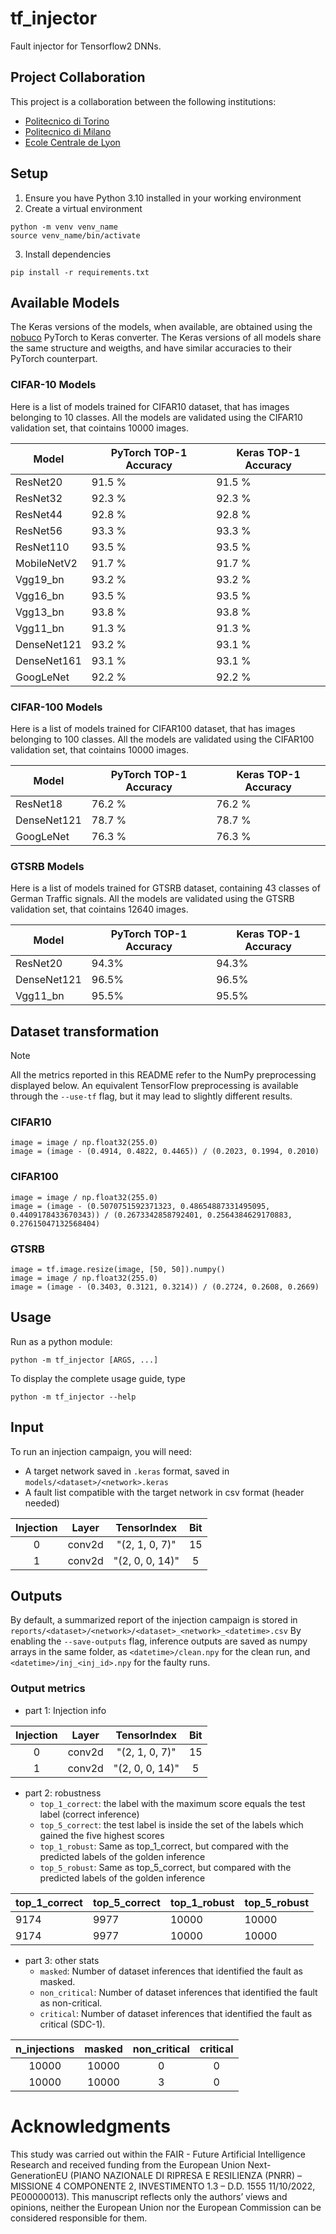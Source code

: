 # tf_injector
Fault injector for Tensorflow2 DNNs.

## Project Collaboration

This project is a collaboration between the following institutions:

- [Politecnico di Torino](https://www.polito.it/)
- [Politecnico di Milano](https://www.polimi.it/)
- [Ecole Centrale de Lyon](https://www.ec-lyon.fr/en)


## Setup
1. Ensure you have Python 3.10 installed in your working environment
2. Create a virtual environment
```
python -m venv venv_name
source venv_name/bin/activate
```
3. Install dependencies
```
pip install -r requirements.txt
```
## Available Models

The Keras versions of the models, when available, are obtained using the [nobuco](https://github.com/AlexanderLutsenko/nobuco) PyTorch to Keras converter.
The Keras versions of all models share the same structure and weigths, and have similar accuracies to their PyTorch counterpart.

### CIFAR-10 Models
Here is a list of models trained for CIFAR10 dataset, that has images belonging to 10 classes.
All the models are validated using the CIFAR10 validation set, that cointains 10000 images.

| Model        | PyTorch TOP-1 Accuracy  | Keras TOP-1 Accuracy |
| ------------ | ----------------------- | -------------------- |
| ResNet20     | 91.5 %                  | 91.5 %               |
| ResNet32     | 92.3 %                  | 92.3 %               |
| ResNet44     | 92.8 %                  | 92.8 %               |
| ResNet56     | 93.3 %                  | 93.3 %               |
| ResNet110    | 93.5 %                  | 93.5 %               |
| MobileNetV2  | 91.7 %                  | 91.7 %               |
| Vgg19_bn     | 93.2 %                  | 93.2 %               |
| Vgg16_bn     | 93.5 %                  | 93.5 %               |
| Vgg13_bn     | 93.8 %                  | 93.8 %               |
| Vgg11_bn     | 91.3 %                  | 91.3 %               |
| DenseNet121  | 93.2 %                  | 93.1 %               |
| DenseNet161  | 93.1 %                  | 93.1 %               |
| GoogLeNet    | 92.2 %                  | 92.2 %               |

### CIFAR-100 Models
Here is a list of models trained for CIFAR100 dataset, that has images belonging to 100 classes.
All the models are validated using the CIFAR100 validation set, that cointains 10000 images.

| Model        | PyTorch TOP-1 Accuracy  | Keras TOP-1 Accuracy |
| ------------ | ----------------------- |--------------------- |
| ResNet18     | 76.2 %                  | 76.2 %               |
| DenseNet121  | 78.7 %                  | 78.7 %               |
| GoogLeNet    | 76.3 %                  | 76.3 %               |

### GTSRB Models
Here is a list of models trained for GTSRB dataset, containing 43 classes of German Traffic signals.
All the models are validated using the GTSRB validation set, that cointains 12640 images.

| Model        | PyTorch TOP-1 Accuracy  | Keras TOP-1 Accuracy |
| ------------ | ----------------------- |--------------------- |
| ResNet20     | 94.3%                   | 94.3%                |
| DenseNet121  | 96.5%                   | 96.5%                |
| Vgg11_bn     | 95.5%                   | 95.5%                |

## Dataset transformation
> [!NOTE]
> All the metrics reported in this README refer to the NumPy preprocessing displayed below. An equivalent TensorFlow preprocessing is available through the `--use-tf` flag, but it may lead to slightly different results. 

### CIFAR10
```
image = image / np.float32(255.0)
image = (image - (0.4914, 0.4822, 0.4465)) / (0.2023, 0.1994, 0.2010)
```

### CIFAR100
```
image = image / np.float32(255.0)
image = (image - (0.5070751592371323, 0.48654887331495095, 0.4409178433670343)) / (0.2673342858792401, 0.2564384629170883, 0.27615047132568404)
```

### GTSRB
```
image = tf.image.resize(image, [50, 50]).numpy()
image = image / np.float32(255.0)
image = (image - (0.3403, 0.3121, 0.3214)) / (0.2724, 0.2608, 0.2669)
```
## Usage
Run as a python module:
```
python -m tf_injector [ARGS, ...]
```
To display the complete usage guide, type
```
python -m tf_injector --help
```
## Input
To run an injection campaign, you will need:
- A target network saved in `.keras` format, saved in `models/<dataset>/<network>.keras`
- A fault list compatible with the target network in csv format (header needed)

| Injection | Layer  |   TensorIndex   | Bit |
|:---------:|:------:|:---------------:|:---:|
|         0 | conv2d |  "(2, 1, 0, 7)" |  15 |
|         1 | conv2d | "(2, 0, 0, 14)" |   5 |


## Outputs
By default, a summarized report of the injection campaign is stored in `reports/<dataset>/<network>/<dataset>_<network>_<datetime>.csv`
By enabling the `--save-outputs` flag, inference outputs are saved as numpy arrays in the same folder, as `<datetime>/clean.npy` for the clean run, and `<datetime>/inj_<inj_id>.npy` for the faulty runs.

### Output metrics

- part 1: Injection info

| Injection | Layer  |   TensorIndex   | Bit |
|:---------:|:------:|:---------------:|:---:|
|         0 | conv2d |  "(2, 1, 0, 7)" |  15 |
|         1 | conv2d | "(2, 0, 0, 14)" |   5 |

- part 2: robustness
    - `top_1_correct`: the label with the maximum score equals the test label (correct inference)
    - `top_5_correct`: the test label is inside the set of the labels which gained the five highest scores
    - `top_1_robust`: Same as top_1_correct, but compared with the predicted labels of the golden inference 
    - `top_5_robust`: Same as top_5_correct, but compared with the predicted labels of the golden inference 


| top_1_correct | top_5_correct | top_1_robust | top_5_robust |
| --------------- | --------------- | --------------- | ------------ |
| 9174 | 9977 | 10000 | 10000 |
| 9174 | 9977 | 10000 | 10000 |

- part 3: other stats
    - `masked`: Number of dataset inferences that identified the fault as masked.
    - `non_critical`: Number of dataset inferences that identified the fault as non-critical.
    - `critical`: Number of dataset inferences that identified the fault as critical (SDC-1).

| n_injections | masked | non_critical | critical |
|:------------:|:------:|:------------:|:--------:|
|        10000 |  10000 |            0 |        0 |
|        10000 |  10000 |            3 |        0 |


# Acknowledgments

This study was carried out within the FAIR - Future Artificial Intelligence Research and received funding from the European Union Next-GenerationEU (PIANO NAZIONALE DI RIPRESA E RESILIENZA (PNRR) – MISSIONE 4 COMPONENTE 2, INVESTIMENTO 1.3 – D.D. 1555 11/10/2022, PE00000013). This manuscript reflects only the authors’ views and opinions, neither the European Union nor the European Commission can be considered responsible for them.
